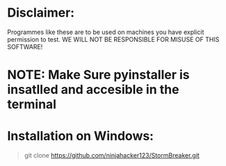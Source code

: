 # Disclaimer: 
Programmes like these are to be used on machines you have explicit permission to test. WE WILL NOT BE RESPONSIBLE FOR MISUSE OF THIS SOFTWARE!

# NOTE: Make Sure pyinstaller is insatlled and accesible in the terminal

# Installation on Windows:
> git clone https://github.com/ninjahacker123/StormBreaker.git 

